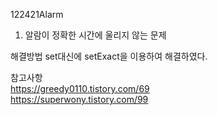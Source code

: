 122421Alarm
1. 알람이 정확한 시간에 울리지 않는 문제

해결방법
set대신에 setExact을 이용하여 해결하였다.


참고사항   
https://greedy0110.tistory.com/69   
https://superwony.tistory.com/99   
